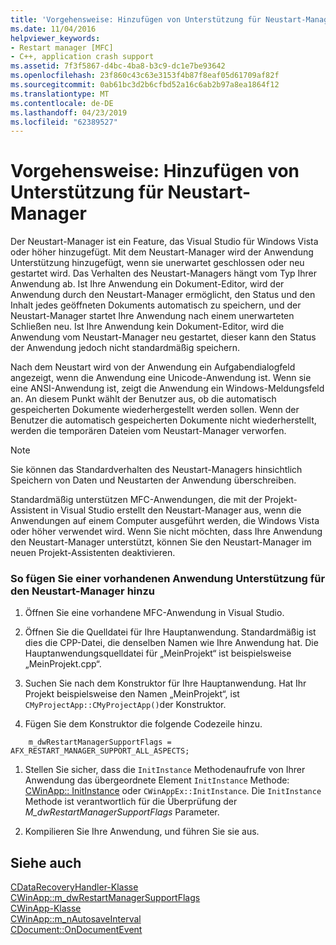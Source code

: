 ```yaml
---
title: 'Vorgehensweise: Hinzufügen von Unterstützung für Neustart-Manager'
ms.date: 11/04/2016
helpviewer_keywords:
- Restart manager [MFC]
- C++, application crash support
ms.assetid: 7f3f5867-d4bc-4ba8-b3c9-dc1e7be93642
ms.openlocfilehash: 23f860c43c63e3153f4b87f8eaf05d61709af82f
ms.sourcegitcommit: 0ab61bc3d2b6cfbd52a16c6ab2b97a8ea1864f12
ms.translationtype: MT
ms.contentlocale: de-DE
ms.lasthandoff: 04/23/2019
ms.locfileid: "62389527"
---
```

# <a name="how-to-add-restart-manager-support"></a>Vorgehensweise: Hinzufügen von Unterstützung für Neustart-Manager

Der Neustart-Manager ist ein Feature, das Visual Studio für Windows Vista oder höher hinzugefügt. Mit dem Neustart-Manager wird der Anwendung Unterstützung hinzugefügt, wenn sie unerwartet geschlossen oder neu gestartet wird. Das Verhalten des Neustart-Managers hängt vom Typ Ihrer Anwendung ab. Ist Ihre Anwendung ein Dokument-Editor, wird der Anwendung durch den Neustart-Manager ermöglicht, den Status und den Inhalt jedes geöffneten Dokuments automatisch zu speichern, und der Neustart-Manager startet Ihre Anwendung nach einem unerwarteten Schließen neu. Ist Ihre Anwendung kein Dokument-Editor, wird die Anwendung vom Neustart-Manager neu gestartet, dieser kann den Status der Anwendung jedoch nicht standardmäßig speichern.

Nach dem Neustart wird von der Anwendung ein Aufgabendialogfeld angezeigt, wenn die Anwendung eine Unicode-Anwendung ist. Wenn sie eine ANSI-Anwendung ist, zeigt die Anwendung ein Windows-Meldungsfeld an. An diesem Punkt wählt der Benutzer aus, ob die automatisch gespeicherten Dokumente wiederhergestellt werden sollen. Wenn der Benutzer die automatisch gespeicherten Dokumente nicht wiederherstellt, werden die temporären Dateien vom Neustart-Manager verworfen.

> [!NOTE]
>  Sie können das Standardverhalten des Neustart-Managers hinsichtlich Speichern von Daten und Neustarten der Anwendung überschreiben.

Standardmäßig unterstützen MFC-Anwendungen, die mit der Projekt-Assistent in Visual Studio erstellt den Neustart-Manager aus, wenn die Anwendungen auf einem Computer ausgeführt werden, die Windows Vista oder höher verwendet wird. Wenn Sie nicht möchten, dass Ihre Anwendung den Neustart-Manager unterstützt, können Sie den Neustart-Manager im neuen Projekt-Assistenten deaktivieren.

### <a name="to-add-support-for-the-restart-manager-to-an-existing-application"></a>So fügen Sie einer vorhandenen Anwendung Unterstützung für den Neustart-Manager hinzu

1. Öffnen Sie eine vorhandene MFC-Anwendung in Visual Studio.

1. Öffnen Sie die Quelldatei für Ihre Hauptanwendung. Standardmäßig ist dies die CPP-Datei, die denselben Namen wie Ihre Anwendung hat. Die Hauptanwendungsquelldatei für „MeinProjekt“ ist beispielsweise „MeinProjekt.cpp“.

1. Suchen Sie nach dem Konstruktor für Ihre Hauptanwendung. Hat Ihr Projekt beispielsweise den Namen „MeinProjekt“, ist `CMyProjectApp::CMyProjectApp()`der Konstruktor.

1. Fügen Sie dem Konstruktor die folgende Codezeile hinzu.

```
    m_dwRestartManagerSupportFlags = AFX_RESTART_MANAGER_SUPPORT_ALL_ASPECTS;
```

1. Stellen Sie sicher, dass die `InitInstance` Methodenaufrufe von Ihrer Anwendung das übergeordnete Element `InitInstance` Methode: [CWinApp:: InitInstance](../mfc/reference/cwinapp-class.md#initinstance) oder `CWinAppEx::InitInstance`. Die `InitInstance` Methode ist verantwortlich für die Überprüfung der *M_dwRestartManagerSupportFlags* Parameter.

1. Kompilieren Sie Ihre Anwendung, und führen Sie sie aus.

## <a name="see-also"></a>Siehe auch

[CDataRecoveryHandler-Klasse](../mfc/reference/cdatarecoveryhandler-class.md)<br/>
[CWinApp::m_dwRestartManagerSupportFlags](../mfc/reference/cwinapp-class.md#m_dwrestartmanagersupportflags)<br/>
[CWinApp-Klasse](../mfc/reference/cwinapp-class.md)<br/>
[CWinApp::m_nAutosaveInterval](../mfc/reference/cwinapp-class.md#m_nautosaveinterval)<br/>
[CDocument::OnDocumentEvent](../mfc/reference/cdocument-class.md#ondocumentevent)
